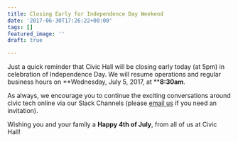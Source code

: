 ```yaml
---
title: Closing Early for Independence Day Weekend
date: '2017-06-30T17:26:22+00:00'
tags: []
featured_image: ''
draft: true

---
```



Just a quick reminder that Civic Hall will be closing early today (at 5pm) in celebration of Independence Day. We will resume operations and regular business hours on **Wednesday, July 5, 2017, at ****8:30am**.

As always, we encourage you to continue the exciting conversations around civic tech online via our Slack Channels (please [email us](mailto:community@civichall.org) if you need an invitation).

Wishing you and your family a **Happy 4th of July**, from all of us at Civic Hall!